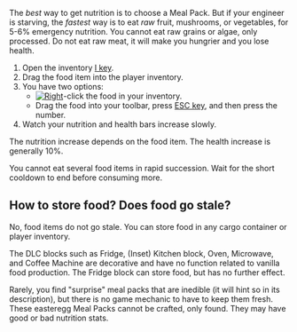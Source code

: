 
The _best_ way to get nutrition is to choose a Meal Pack. But if your engineer is starving, the _fastest_ way is to eat _raw_ fruit, mushrooms, or vegetables, for 5-6% emergency nutrition. You cannot eat raw grains or algae, only processed. Do not eat raw meat, it will make you hungrier and you lose health.

1.  Open the inventory [I key](https://spaceengineers.wiki.gg/wiki/Key_Bindings "Key Bindings").
2.  Drag the food item into the player inventory.
3.  You have two options:
    *   [![Right](https://commons.wiki.gg/images/thumb/Keyboard_White_Mouse_Right.png/20px-Keyboard_White_Mouse_Right.png?3581de)](https://spaceengineers.wiki.gg/wiki/File:Keyboard_White_Mouse_Right.png "Right")\-click the food in your inventory.
    *   Drag the food into your toolbar, press [ESC key](https://spaceengineers.wiki.gg/wiki/Key_Bindings "Key Bindings"), and then press the number.
4.  Watch your nutrition and health bars increase slowly.

The nutrition increase depends on the food item. The health increase is generally 10%.

You cannot eat several food items in rapid succession. Wait for the short cooldown to end before consuming more.

## How to store food? Does food go stale?

No, food items do not go stale. You can store food in any cargo container or player inventory.

The DLC blocks such as Fridge, (Inset) Kitchen block, Oven, Microwave, and Coffee Machine are decorative and have no function related to vanilla food production. The Fridge block can store food, but has no further effect.

Rarely, you find "surprise" meal packs that are inedible (it will hint so in its description), but there is no game mechanic to have to keep them fresh. These easteregg Meal Packs cannot be crafted, only found. They may have good or bad nutrition stats.